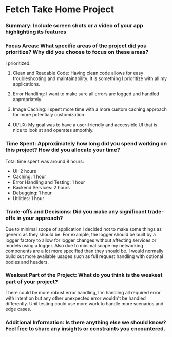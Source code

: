 # Fetch Take Home Project

### Summary: Include screen shots or a video of your app highlighting its features

### Focus Areas: What specific areas of the project did you prioritize? Why did you choose to focus on these areas?

I prioritized:
1. Clean and Readable Code:
   Having clean code allows for easy troubleshooting and maintainability. It is something I prioritize with all my applications.

2. Error Handling:
   I want to make sure all errors are logged and handled appropriately.

3. Image Caching:
   I spent more time with a more custom caching approach for more potentialy customization.

4. UI/UX:
   My goal was to have a user-friendly and accessible UI that is nice to look at and operates smoothly.

### Time Spent: Approximately how long did you spend working on this project? How did you allocate your time?

Total time spent was around 8 hours:
* UI: 2 hours
* Caching: 1 hour
* Error Handling and Testing: 1 hour
* Backend Services: 2 hours
* Debugging: 1 hour
* Utilities: 1 hour

### Trade-offs and Decisions: Did you make any significant trade-offs in your approach?
Due to minimal scope of application I decided not to make some things as generic as they should be. For example, the logger should be built by a logger factory to allow for logger changes without affecting services or models using a logger. Also due to minimal scope my networking components are a lot more specified than they should be. I would normally build out more available usages such as full request handling with optional bodies and headers.

### Weakest Part of the Project: What do you think is the weakest part of your project?
There could be more robust error handling, I'm handling all required error with intention but any other unexpected error wouldn't be handled differently. Unit testing could use more work to handle more scenarios and edge cases.

### Additional Information: Is there anything else we should know? Feel free to share any insights or constraints you encountered.
